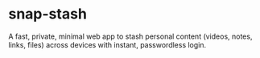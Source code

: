 # snap-stash
A fast, private, minimal web app to stash personal content (videos, notes, links, files) across devices with instant, passwordless login.
